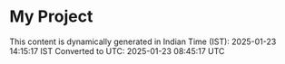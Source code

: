 # My Project

This content is dynamically generated in Indian Time (IST): 2025-01-23 14:15:17 IST
Converted to UTC: 2025-01-23 08:45:17 UTC
